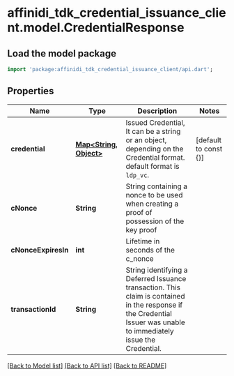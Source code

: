 # affinidi_tdk_credential_issuance_client.model.CredentialResponse

## Load the model package

```dart
import 'package:affinidi_tdk_credential_issuance_client/api.dart';
```

## Properties

| Name                | Type                                 | Description                                                                                                                                                          | Notes                 |
| ------------------- | ------------------------------------ | -------------------------------------------------------------------------------------------------------------------------------------------------------------------- | --------------------- |
| **credential**      | [**Map<String, Object>**](Object.md) | Issued Credential, It can be a string or an object, depending on the Credential format. default format is `ldp_vc`.                                                  | [default to const {}] |
| **cNonce**          | **String**                           | String containing a nonce to be used when creating a proof of possession of the key proof                                                                            |
| **cNonceExpiresIn** | **int**                              | Lifetime in seconds of the c_nonce                                                                                                                                   |
| **transactionId**   | **String**                           | String identifying a Deferred Issuance transaction. This claim is contained in the response if the Credential Issuer was unable to immediately issue the Credential. |

[[Back to Model list]](../README.md#documentation-for-models) [[Back to API list]](../README.md#documentation-for-api-endpoints) [[Back to README]](../README.md)
